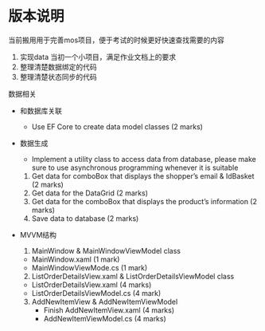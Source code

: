 # 版本说明

当前搬用用于完善mos项目，便于考试的时候更好快速查找需要的内容

1. 实现data 当初一个小项目，满足作业文档上的要求
2. 整理清楚数据绑定的代码
3. 整理清楚状态同步的代码

 
数据相关
- 和数据库关联
  - Use EF Core to create data model classes (2 marks) 
- 数据生成
  - Implement a utility class to access data from database, please make sure to use asynchronous programming whenever it is suitable 
  1. Get data for comboBox that displays the shopper’s email & IdBasket (2 marks) 
  2. Get data for the DataGrid (2 marks) 
  3. Get data for the comboBox that displays the product’s information (2 marks) 
  4. Save data to database (2 marks) 

- MVVM结构 
  1. MainWindow & MainWindowViewModel class 
    - MainWindow.xaml (1 mark) 
    - MainWindowViewMode.cs (1 mark) 
 
  2. ListOrderDetailsView.xaml & ListOrderDetailsViewModel class 
    - ListOrderDetailsView.xaml  (4 marks)  
    - ListOrderDetailsViewModel.cs (4 mark)  

  3. AddNewItemView & AddNewItemViewModel 
     - Finish AddNewItemView.xaml (4 marks) 
     - AddNewItemViewModel.cs (4 marks) 